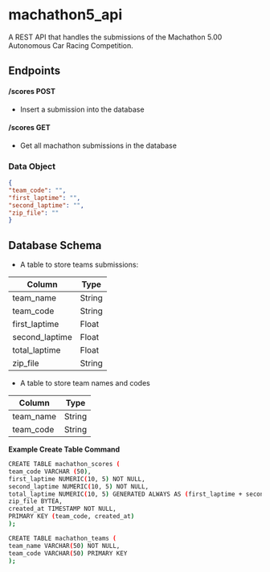 # machathon5_api
A REST API that handles the submissions of the Machathon 5.00 Autonomous Car Racing Competition.


## Endpoints
#### /scores POST
- Insert a submission into the database
#### /scores GET
- Get all machathon submissions in the database

### Data Object

```json
{
"team_code": "",
"first_laptime": "",
"second_laptime": "",
"zip_file": ""
}
```

## Database Schema
- A table to store teams submissions:

| Column | Type |
|----|----|
| team_name  | String |
| team_code | String |
| first_laptime | Float |
| second_laptime | Float |
| total_laptime| Float |
| zip_file | String |


- A table to store team names and codes

| Column | Type |
|-----|-----|
|team_name | String |
|team_code | String |

**Example Create Table Command**
```bash
CREATE TABLE machathon_scores (
team_code VARCHAR (50),
first_laptime NUMERIC(10, 5) NOT NULL,
second_laptime NUMERIC(10, 5) NOT NULL,
total_laptime NUMERIC(10, 5) GENERATED ALWAYS AS (first_laptime + second_laptime) STORED,
zip_file BYTEA,
created_at TIMESTAMP NOT NULL,
PRIMARY KEY (team_code, created_at)
);

CREATE TABLE machathon_teams (
team_name VARCHAR(50) NOT NULL,
team_code VARCHAR(50) PRIMARY KEY
);
```

